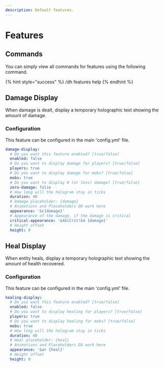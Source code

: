 ```yaml
---
description: Default features.
---
```


# Features

## Commands

You can simply view all commands for features using the following command.

{% hint style="success" %}
/dh features help
{% endhint %}

## Damage Display

When damage is dealt, display a temporary holographic text showing the amount of damage.

### Configuration

This feature can be configured in the main 'config.yml' file.

```yaml
damage-display:
  # Do you want this feature enabled? [true/false]
  enabled: false
  # Do you want to display damage for players? [true/false]
  players: true
  # Do you want to display damage for mobs? [true/false]
  mobs: true
  # Do you want to display 0 (or less) damage? [true/false]
  zero-damage: false
  # How long will the hologram stay in ticks
  duration: 40
  # Damage placeholder: {damage}
  # Animations and Placeholders DO work here
  appearance: '&c{damage}'
  # Appearance of the damage, if the damage is critical
  critical-appearance: '&4&lCrit!&4 {damage}'
  # Height offset
  height: 0
```

## Heal Display

When entity heals, display a temporary holographic text showing the amount of health recovered.

### Configuration

This feature can be configured in the main 'config.yml' file.

```yaml
healing-display:
  # Do you want this feature enabled? [true/false]
  enabled: false
  # Do you want to display healing for players? [true/false]
  players: true
  # Do you want to display healing for mobs? [true/false]
  mobs: true
  # How long will the hologram stay in ticks
  duration: 40
  # Heal placeholder: {heal}
  # Animations and Placeholders DO work here
  appearance: '&a+ {heal}'
  # Height offset
  height: 0
```
